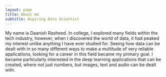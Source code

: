 ```yaml
---
layout: page
title: About me
subtitle: Aspiring Data Scientist
---
```


My name is Daanish Rasheed. In college, I explored many fields within the tech industry, 
however, when I discovered the world of data, it had peaked my interest unlike anything
I have ever studied for. Seeing how data can be dealt with in so many different ways to make
a multitude of very reliable applications, looking for a career in this field became my
primary goal. I became particularly interested in the deep learning applications that can
be created, where not just numbers, but images, text and audio can be dealt with.
